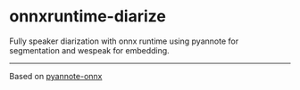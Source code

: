 # onnxruntime-diarize

Fully speaker diarization with onnx runtime using pyannote for segmentation and wespeak for embedding.

---
Based on [pyannote-onnx](https://github.com/pengzhendong/pyannote-onnx)
